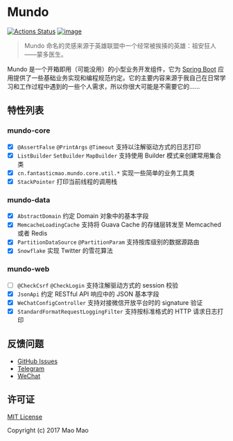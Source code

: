 # Mundo

[![Actions Status](https://github.com/fantasticmao/mundo/workflows/ci/badge.svg)](https://github.com/fantasticmao/mundo/actions)
[![image](https://img.shields.io/badge/license-MIT-green.svg)](https://github.com/fantasticmao/mundo/blob/master/LICENSE)

> Mundo 命名的灵感来源于英雄联盟中一个经常被挨揍的英雄：祖安狂人——蒙多医生。

Mundo 是一个开箱即用（可能没用）的小型业务开发组件，它为 [Spring Boot](https://spring.io/projects/spring-boot)
应用提供了一些基础业务实现和编程规范约定。它的主要内容来源于我自己在日常学习和工作过程中遇到的一些个人需求，所以你很大可能是不需要它的......

## 特性列表

### mundo-core

- [x] `@AssertFalse` `@PrintArgs` `@Timeout` 支持以注解驱动方式的日志打印
- [x] `ListBuilder` `SetBuilder` `MapBuilder` 支持使用 Builder 模式来创建常用集合类
- [x] `cn.fantasticmao.mundo.core.util.*` 实现一些简单的业务工具类
- [x] `StackPointer` 打印当前线程的调用栈

### mundo-data

- [x] `AbstractDomain` 约定 Domain 对象中的基本字段
- [x] `MemcacheLoadingCache` 支持将 Guava Cache 的存储层转发至 Memcached 或者 Redis
- [x] `PartitionDataSource` `@PartitionParam` 支持按库级别的数据源路由
- [x] `Snowflake` 实现 Twitter 的雪花算法

### mundo-web

- [ ] `@CheckCsrf` `@CheckLogin` 支持注解驱动方式的 session 校验
- [x] `JsonApi` 约定 RESTful API 响应中的 JSON 基本字段
- [x] `WeChatConfigController` 支持对接微信开放平台时的 signature 验证
- [x] `StandardFormatRequestLoggingFilter` 支持按标准格式的 HTTP 请求日志打印

## 反馈问题

- [GitHub Issues](https://github.com/fantasticmao/mundo/issues/)
- [Telegram](https://t.me/fantasticmao)
- [WeChat](https://blog.fantasticmao.cn/images/weixin.png)

## 许可证

[MIT License](https://github.com/fantasticmao/mundo/blob/master/LICENSE)

Copyright (c) 2017 Mao Mao